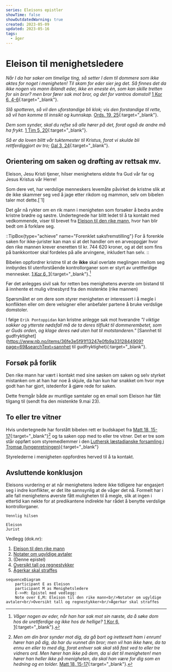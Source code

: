 ```yaml
---
series: Eleisons epistler
showTime: false
showOutdatedWarning: true
created: 2023-05-09
updated: 2023-05-16
tags:
  - åger
---
```


# Eleison til menighetsledere
_Når I da har saker om timelige ting, så setter I dem til dommere som ikke aktes for noget i menigheten! Til skam for eder sier jeg det. Så finnes det da ikke nogen vis mann iblandt eder, ikke en eneste én, som kan skille tretten for sin bror? men bror fører sak mot bror, og det for vantros domstol!_ [1 Kor 6, 4-6](https://no.bibelsite.com/1_corinthians/6-4.htm){:target="_blank"}.

_Slå spotteren, så vil den uforstandige bli klok; vis den forstandige til rette, så vil han komme til innsikt og kunnskap._ [Ords. 19, 25](https://no.bibelsite.com/proverbs/19-25.htm){:target="_blank"}.

_Dem som synder, skal du refse så alle hører på det, forat også de andre må ha frykt._ [1 Tim 5, 20](https://no.bibelsite.com/1_timothy/5-20.htm){:target="_blank"}.

_Så er da loven blitt vår tuktemester til Kristus, forat vi skulde bli rettferdiggjort av tro;_ [Gal 3, 24](https://no.bibelsite.com/galatians/3-24.htm){:target="_blank"}.

## Orientering om saken og drøfting av rettsak mv.
Eleison, Jesu Kristi tjener, hilser menighetens eldste fra Gud vår far og Jesus Kristus vår Herre! 

Som dere vet, har verdslige menneskers levemåte påvirket de kristne slik at de ikke skammer seg ved å jage etter rikdom og mammon, selv om bibelen taler mot dette.[`1]

Det går nå rykter om en rik mann i menigheten som forsøker å bedra andre kristne brødre og søstre. Undertegnede har blitt ledet til å ta kontakt med vedkommende, viser til brevet fra [Eleison til den rike mann](/article/eleisons-epistler/griskhet/eleison-til-den-rike-mann), hvor han blir bedt om å forklare seg.

::TipBox{type="achieve" name="Forenklet saksfremstilling"}
For å forenkle saken for ikke-jurister kan man si at det handler om en arveoppgjør hvor den rike mannen krever eneretten til kr. 744 620 kroner, og at det som fins på bankkontoer skal fordeles på alle arvingene, inkludert han selv.
::

Bibelen oppfordrer kristne til at de **ikke** skal overlate meglingen mellom seg innbyrdes til utenforstående kontrollorganer som er styrt av urettferdige mennesker. [1 Kor 6, 1](https://no.bibelsite.com/1_corinthians/6-1.htm){:target="_blank"}.[^2]

Før det anlegges sivil sak for retten bes menighetens øverste om bistand til å innhente et mulig vitnesbyrd fra den mistenkte (rike mannen)

Spørsmålet er om dere som styrer menigheten er interessert i å megle i konflikten eller om dere velsigner eller anbefaler partene å bruke verdslige domstoler.

I følge `Erik Pontoppidan` kan kristne anlegge sak mot hverandre _"I viktige sakker og ytterste nødsfall må de ta deres tilflukt til dommerembetet, som er Guds orden, og klage deres nød uten hat til motstanderen."_ [Sannhet til gudfryktighet](https://www.nb.no/items/36fe3e5f91f13247e0fb9a3312844909?page=69&searchText=sannhet til gudfryktighet){:target="_blank"}.

## Forsøk på forlik
Den rike mann har vært i kontakt med sine søsken om saken og selv styrket mistanken om at han har noe å skjule, da han kun har snakket om hvor mye godt han har gjort, istedenfor å gjøre rede for saken. 

Dette fremgår både av muntlige samtaler og en email som Eleison har fått tilgang til (sendt fra den mistenkte 9.mai 23).

## To eller tre vitner
Hvis undertegnede har forstått bibelen rett er budskapet fra [Matt 18, 15-17](https://no.bibelsite.com/matthew/18-15.htm){:target="_blank"}[^3] og ta saken opp med to eller tre vitner. Det er tre som står oppført som styremedlemmer i den [Luthersk læstadianske forsamling i Tromsø (lyngenretningen)](https://w2.brreg.no/enhet/sok/detalj.jsp?orgnr=994009087){:target="_blank"}

Styrelederne i menigheten oppfordres herved til å ta kontakt.

## Avsluttende konklusjon
Eleisons vurdering er at når menighetens ledere ikke tidligere har engasjert seg i indre konflikter, er det lite sannsynlig at de våger det nå. Formelt har i alle fall menighetens øverste fått muligheten til å megle, slik at ingen i ettertid kan nekte for at predikantene indirekte har rådet å benytte verdslige kontrollorganer.

```
Vennlig hilsen 

Eleison
Jurist
```

Vedlegg (dok.nr):  

1. [Eleison til den rike mann](/article/eleisons-epistler/griskhet/eleison-til-den-rike-mann)
2. [Notater om ugyldige avtaler](/article/eleisons-epistler/griskhet/vedlegg-om-ugyldige-avtaler)
3. (Denne epistel)
4. [Oversikt tall og regnestykker](/article/eleisons-epistler/griskhet/vedlegg-tall-og-regnestykker)
5. [Ågerkar skal straffes](/article/eleisons-epistler/griskhet/eleison-til-menigheten)

```mermaid
sequenceDiagram
    participant E as Eleison
    participant M as Menighetsledere
    E->>M: Epistel med vedlegg:
    Note over E,M: Eleison til den rike mann<br/>Notater om ugyldige avtaler<br/>Oversikt tall og regnestykker<br/>Ågerkar skal straffes
```

[^1]: _men de som vil bli rike, faller i fristelse og snare og mange dårlige og skadelige lyster, som senker menneskene ned i undergang og fortapelse. 10 For pengekjærhet er en rot til alt ondt; av lyst dertil har somme faret vill fra troen og har gjennemstunget sig selv med mange piner. 11 Men du, Guds menneske, fly disse ting, jag efter rettferdighet, gudsfrykt, tro, kjærlighet, tålmodighet, saktmodighet!_ [1 Tim 6, 9-11](https://no.bibelsite.com/1_timothy/6-9.htm){:target="_blank"}
[^2]: _Våger nogen av eder, når han har sak mot sin næste, da å søke dom hos de urettferdige og ikke hos de hellige?_ [1 Kor 6, 1](https://no.bibelsite.com/1_corinthians/6-1.htm){:target="_blank"}.
[^3]: _Men om din bror synder mot dig, da gå bort og irettesett ham i enrum! hører han på dig, da har du vunnet din bror; men vil han ikke høre, da ta ennu en eller to med dig, forat enhver sak skal stå fast ved to eller tre vidners ord. Men hører han ikke på dem, da si det til menigheten! men hører han heller ikke på menigheten, da skal han være for dig som en hedning og en tolder._ [Matt 18, 15-17](https://no.bibelsite.com/matthew/18-15.htm){:target="_blank"}.